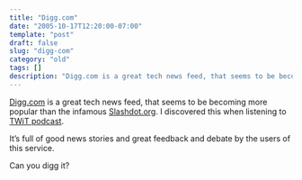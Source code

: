 ```yaml
---
title: "Digg.com"
date: "2005-10-17T12:20:00-07:00"
template: "post"
draft: false
slug: "digg-com"
category: "old"
tags: []
description: "Digg.com is a great tech news feed, that seems to be becoming more popular than the infamous Slashdot.org. I discovered this when listening to TWiT"
---
```

[Digg.com](https://digg.com/) is a great tech news feed, that seems to be becoming more popular than the infamous [Slashdot.org](https://www.slashdot.org). I discovered this when listening to [TWiT podcast](https://thisweekintech.com/).  
  
It’s full of good news stories and great feedback and debate by the users of this service.  
  
Can you digg it?

